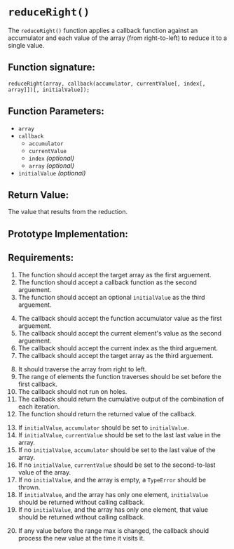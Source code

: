 # `reduceRight()`
The `reduceRight()` function applies a callback function against an accumulator and each value of the array (from right-to-left) to reduce it to a single value.

## Function signature:
    reduceRight(array, callback(accumulator, currentValue[, index[, array]])[, initialValue]);

## Function Parameters:
- `array`
- `callback`
  - `accumulator`
  - `currentValue`
  - `index` _(optional)_
  - `array` _(optional)_
- `initialValue` _(optional)_

## Return Value:
The value that results from the reduction.

## Prototype Implementation:

## Requirements:
<!-- Function Parameters (Who are the key parameters and data involved?) -->
1.  The function should accept the target array as the first arguement.
2.  The function should accept a callback function as the second arguement.
3.  The function should accept an optional `initialValue` as the third arguement.
<!-- Callback Paremeters -->
4.  The callback should accept the function accumulator value as the first arguement.
5.  The callback should accept the current element's value as the second arguement.
6.  The callback should accept the current index as the third arguement.
7.  The callback should accept the target array as the third arguement.
<!-- General Functionality (What should happen generally)-->
8.  It should traverse the array from right to left.
9.  The range of elements the function traverses should be set before the first callback.
10. The callback should not run on holes.
11. The callback should return the cumulative output of the combination of each iteration.
12. The function should return the returned value of the callback.
<!-- ??? (Where does this function run and what needs to be considered?) -->
<!-- Conditions for Execution (When will it do what it will do?) -->
13. If `initialValue`, `accumulator` should be set to `initialValue`.
14. If `initialValue`, `currentValue` should be set to the last last value in the array.
15. If no `initialValue`, `accumulator` should be set to the last value of the array.
16. If no `initialValue`, `currentValue` should be set to the second-to-last value of the array.
17. If no `initialValue`, and the array is empty, a `TypeError` should be thrown.
18. If `initialValue`, and the array has only one element, `initialValue` should be returned without calling callback.
19. If no `initialValue`, and the array has only one element, that value should be returned without calling callback.
<!-- (Why does it do ) -->
<!-- Logical Checks (How do the mechanics of the logic work?) -->
20. If any value before the range max is changed, the callback should process the new value at the time it visits it.


 

